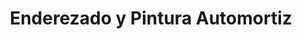 ---
title: "Enderezado y Pintura Automortiz"
url: /siquirres/enderezado-y-pintura-automortiz/
shop: Autowerkstatt
---